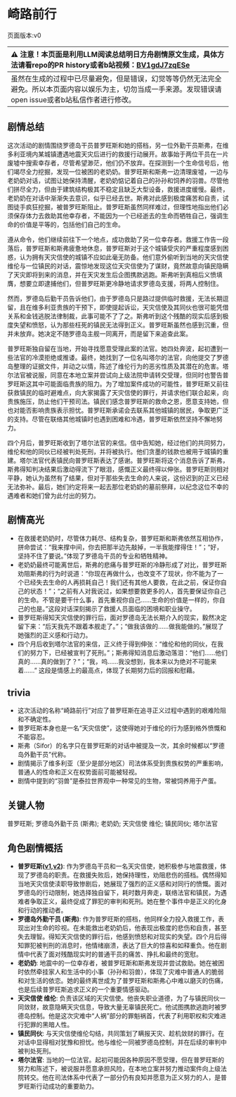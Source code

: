# 崎路前行
页面版本:v0
 

| :warning: 注意！本页面是利用LLM阅读总结明日方舟剧情原文生成，具体方法请看repo的PR history或者b站视频：[BV1gdJ7zqESe](https://www.bilibili.com/video/BV1gdJ7zqESe/)         |
|:----------------------------|
| 虽然在生成的过程中已尽量避免，但是错误，幻觉等等仍然无法完全避免。所以本页面内容以娱乐为主，切勿当成一手来源。发现错误请open issue或者b站私信作者进行修改。|



## 剧情总结
这次活动的剧情围绕罗德岛干员普罗旺斯和她的搭档，另一位外勤干员斯弗，在维多利亚境内某城镇遭遇地震天灾后进行的救援行动展开。故事始于两位干员在一片废墟中搜索幸存者，尽管希望渺茫，他们仍不放弃。在探测到一个生命信号后，他们竭尽全力挖掘，发现一位被困的老奶奶。普罗旺斯和斯弗一边清理废墟，一边与老奶奶对话，试图让她保持清醒，老奶奶惦记着自己的孙孙和饲养的羽兽。尽管他们拼尽全力，但由于建筑结构极其不稳定且缺乏大型设备，救援进度缓慢。最终，老奶奶在对话中渐渐失去意识，似乎已经去世。斯弗对此感到极度痛苦和自责，试图徒手疯狂挖掘，被普罗旺斯阻止。普罗旺斯虽然同样难过，但理性地指出他们必须保存体力去救助其他幸存者，不能因为一个已经逝去的生命而牺牲自己，强调生命的价值是平等的，包括他们自己的生命。

遵从命令，他们继续前往下一个地点，成功救助了另一位幸存者。救援工作告一段落后，普罗旺斯和斯弗疲惫地休息，普罗旺斯对于这个城镇受灾的严重程度感到困惑，认为拥有天灾信使的城镇不应如此毫无防备。他们意外偷听到当地的天灾信使维伦与一位镇民的对话，震惊地发现这位天灾信使为了谋财，竟然故意向镇民隐瞒了天灾即将到来的消息，并在天灾发生后企图携款逃跑。斯弗听到真相后义愤填膺，想要立即逮捕他们，但普罗旺斯更冷静地请求罗德岛支援，将两人控制住。

然而，罗德岛后勤干员告诉他们，由于罗德岛只是路过提供临时救援，无法长期逗留，且在维多利亚贵族的干预下，即使提起诉讼，天灾信使及其同伙也很可能凭借关系和金钱逃脱法律制裁，此事可能不了了之。斯弗听到这个残酷的现实后感到极度失望和愤怒，认为那些枉死的镇民无法得到正义。普罗旺斯虽然也感到沉重，但并未放弃。她决定不随罗德岛主舰一同离开，而是留下来追查此案。

普罗旺斯独自留在当地，开始寻找愿意受理此案的法官。她四处奔波，起初遭到一些法官的冷漠拒绝或推诿。最终，她找到了一位名叫塔尔的法官，向他提交了罗德岛整理的证据文件，并动之以情，陈述了维伦行为的恶劣性质及其潜在的危害。塔尔法官被说服，同意在本地立案并尝试向上级法院申请转交受理，但同时也警告普罗旺斯这其中可能面临贵族的阻力。为了增加案件成功的可能性，普罗旺斯又前往获救镇民的临时避难点，向大家揭露了天灾信使的罪行，并请求他们联合起来，向贵族施压，防止他们干预司法。镇民们感念普罗旺斯的救命之恩，愿意支持她，但也对能否影响贵族表示担忧。普罗旺斯承诺会去联系其他城镇的居民，争取更广泛的支持。尽管在联络其他城镇时也遇到困难和冷遇，普罗旺斯依然坚持不懈地努力。

四个月后，普罗旺斯收到了塔尔法官的来信。信中告知她，经过他们的共同努力，维伦和他的同伙已经被判处死刑，并将被执行。他们贪墨的钱款也被用于城镇的重建。塔尔法官代表镇民向普罗旺斯表达了感谢。普罗旺斯将这个消息告诉了斯弗，斯弗得知判决结果后激动得流下了眼泪，感慨正义最终得以伸张。普罗旺斯则相对平静，她认为虽然有了结果，但对于那些失去生命的人来说，这份迟到的正义已经无法弥补。最后，她们约定将来一起去那位老奶奶的墓前祭拜，以纪念这位不幸的遇难者和她们曾为此付出的努力。
## 剧情高光
*   在救援老奶奶时，尽管体力耗尽、结构复杂，普罗旺斯和斯弗依然互相协作，拼命尝试：“我来撑中间，你去把那半边先敲掉，一半我能撑得住！”；“好，坚持不住了要说。”体现了罗德岛干员的专业和牺牲精神。
*   老奶奶最终可能离世后，斯弗的悲痛与普罗旺斯的冷静形成了对比，普罗旺斯劝阻斯弗的行为时说道：“你现在再做什么，也改变不了现状，你不能为了一个已经失去生命的人再损耗自己！我们还有其他人要救，在此之前，保证你自己的状态！”；“之前有人对我说过，如果想要救更多的人，首先要保证你自己的生命。不管是要干什么事，首先重视你自己......生命的价值是一样的，你自己的也是。”这段对话深刻揭示了救援人员面临的困境和职业操守。
*   普罗旺斯得知天灾信使的罪行后，面对罗德岛无法长期介入的现实，毅然决定留下来：“后天我先不跟着本舰走了。”；“做我该做的......做我能做的。”展现了她强烈的正义感和行动力。
*   四个月后收到塔尔法官的来信，正义终于得到伸张：“维伦和他的同伙，在我们的努力下，已经被宣判了死刑。”；斯弗得知消息后激动落泪：“他们......他们真的......真的做到了？”；“我，呜......我没想到，我本来以为绝对不可能来着......” 这段是情感上的最高点，体现了长期努力后的回报和慰藉。
## trivia
*   这次活动的名称“崎路前行”对应了普罗旺斯在追寻正义过程中遇到的艰难险阻和不确定性。
*   普罗旺斯本身也是一名“天灾信使”，这使得她对于维伦的行为感到格外愤慨和不能容忍。
*   斯弗（Sifor）的名字只在普罗旺斯的对话中被提及一次，其余时候都以“罗德岛外勤干员”代称。
*   剧情揭示了维多利亚（至少是部分地区）司法体系受到贵族权势的严重影响，普通人的性命和正义在权势面前可能被轻视。
*   剧情中提到的“羽兽”是泰拉世界观中一种常见的生物，常被饲养用于产蛋。
## 关键人物
普罗旺斯; 罗德岛外勤干员 (斯弗); 老奶奶; 天灾信使 维伦; 镇民同伙; 塔尔法官
## 角色剧情概括
-   **普罗旺斯([v1](../chars/char_145_prove.md),[v2](../char_v3/char_145_prove.md))**: 作为罗德岛干员和一名天灾信使，她积极参与地震救援，体现了罗德岛的职责。在救援失败后，她保持理性，劝阻悲伤的搭档。偶然得知当地天灾信使渎职导致惨剧后，她展现了强烈的正义感和对同行的愤慨。面对罗德岛的行动限制，她选择独自留下，耗时数月奔走，联络法官和镇民，为遇难者争取正义，最终促成了罪犯的审判和死刑。她在整个事件中是正义的化身和行动的推动者。
-   **罗德岛外勤干员 (斯弗)**: 作为普罗旺斯的搭档，他同样全力投入救援工作，表现出对生命的珍视。在未能救出老奶奶后，他表现出极度的悲伤和自责，甚至失去理智。得知天灾信使的罪行后，他感到愤怒和对现实的失望。四个月后得知罪犯被判刑的消息时，他情绪崩溃，表达了巨大的惊喜和如释重负。他在剧情中代表了面对残酷现实时的普通干员的痛苦、挣扎和最终的宽慰。
-   **老奶奶**: 地震中的一位幸存者，被普罗旺斯和斯弗发现并尝试救助。她在被困时依然牵挂家人和生活中的小事（孙孙和羽兽），体现了灾难中普通人的脆弱和对生活的依恋。她的最终离世成为了普罗旺斯和斯弗心中难以磨灭的伤痛，也是后续普罗旺斯追求正义的一个重要情感驱动。
-   **天灾信使 维伦**: 负责该区域的天灾信使。他丧失职业道德，为了与镇民同伙一同敛财，故意隐瞒天灾信息，导致大量无辜镇民死亡。他试图携款逃跑时被罗德岛控制。他是这次灾难中“人祸”部分的罪魁祸首，代表了利用职权和灾难进行犯罪的黑暗人性。
-   **镇民同伙**: 与天灾信使维伦勾结，共同策划了瞒报天灾、趁机敛财的罪行。在对话中显得相对犹豫和担忧。他与维伦一同被罗德岛控制，并在后续的审判中被判处死刑。
-   **塔尔法官**: 当地的一位法官。起初可能因各种原因不愿受理，但在普罗旺斯的努力和陈述下，被说服并愿意承担风险，在本地立案并努力推动案件向上级法院转交。他在司法体系中代表了一部分仍有良知并愿意为正义努力的人，是普罗旺斯行动成功的重要助力。